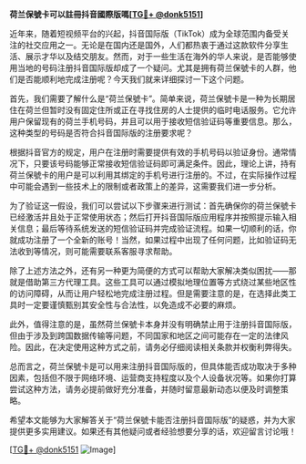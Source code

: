 **荷兰保號卡可以註冊抖音國際版嗎[[TG💪+ @donk5151](https://t.me/s/donk5151)]**

近年来，随着短视频平台的兴起，抖音国际版（TikTok）成为全球范围内备受关注的社交应用之一。无论是在国内还是国外，人们都热衷于通过这款软件分享生活、展示才华以及结交朋友。然而，对于一些生活在海外的华人来说，是否能够使用当地的号码注册抖音国际版却成了一个疑问。尤其是拥有荷兰保號卡的人群，他们是否能顺利地完成注册呢？今天我们就来详细探讨一下这个问题。

首先，我们需要了解什么是“荷兰保號卡”。简单来说，荷兰保號卡是一种为长期居住在荷兰但暂时没有固定住所或正在寻找住房的人士提供的临时电话服务。它允许用户保留现有的荷兰手机号码，并且可以用于接收短信验证码等重要信息。那么，这种类型的号码是否符合抖音国际版的注册要求呢？

根据抖音官方的规定，用户在注册时需要提供有效的手机号码以验证身份。通常情况下，只要该号码能够正常接收短信验证码即可满足条件。因此，理论上讲，持有荷兰保號卡的用户是可以利用其绑定的手机号进行注册的。不过，在实际操作过程中可能会遇到一些技术上的限制或者政策上的差异，这需要我们进一步分析。

为了验证这一假设，我们可以尝试以下步骤来进行测试：首先确保你的荷兰保號卡已经激活并且处于正常使用状态；然后打开抖音国际版应用程序并按照提示输入相关信息；最后等待系统发送的短信验证码并完成验证流程。如果一切顺利的话，你就成功注册了一个全新的账号！当然，如果过程中出现了任何问题，比如验证码无法收到等情况，则可能需要联系客服寻求帮助。

除了上述方法之外，还有另一种更为简便的方式可以帮助大家解决类似困扰——那就是借助第三方代理工具。这些工具可以通过模拟地理位置等方式绕过某些地区性的访问障碍，从而让用户轻松地完成注册过程。但是需要注意的是，在选择此类工具时一定要谨慎甄别其安全性与合法性，以免造成不必要的麻烦。

此外，值得注意的是，虽然荷兰保號卡本身并没有明确禁止用于注册抖音国际版，但由于涉及到跨国数据传输等问题，不同国家和地区之间可能存在一定的法律风险。因此，在决定使用这种方式之前，请务必仔细阅读相关条款并权衡利弊得失。

总而言之，荷兰保號卡是可以用来注册抖音国际版的，但具体能否成功取决于多种因素，包括但不限于网络环境、运营商支持程度以及个人设备状况等。如果你打算尝试这种方法，请务必提前做好充分准备，并随时留意最新动态以便及时调整策略。

希望本文能够为大家解答关于“荷兰保號卡能否注册抖音国际版”的疑惑，并为大家提供更多实用建议。如果还有其他疑问或者经验想要分享的话，欢迎留言讨论哦！

[[TG💪+ @donk5151](https://t.me/s/donk5151) ![Image](https://i.postimg.cc/rwNCRYN7/Snipaste-2025-04-30-17-27-05.png)]